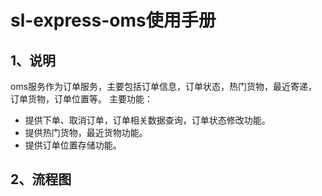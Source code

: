 # sl-express-oms使用手册

## 1、说明

oms服务作为订单服务，主要包括订单信息，订单状态，热门货物，最近寄递，订单货物，订单位置等。
主要功能：

- 提供下单、取消订单，订单相关数据查询，订单状态修改功能。
- 提供热门货物，最近货物功能。
- 提供订单位置存储功能。
## 2、流程图



